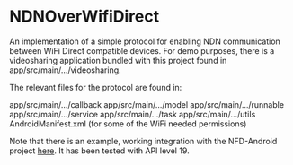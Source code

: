 # NDNOverWifiDirect

An implementation of a simple protocol for enabling NDN communication between
WiFi Direct compatible devices. For demo purposes, there is a videosharing application
bundled with this project found in app/src/main/.../videosharing.

The relevant files for the protocol are found in:

app/src/main/.../callback
app/src/main/.../model
app/src/main/.../runnable
app/src/main/.../service
app/src/main/.../task
app/src/main/.../utils
AndroidManifest.xml (for some of the WiFi needed permissions)

Note that there is an example, working integration with the NFD-Android project
[here](https://github.com/almgong/NFD-android). It has been tested with API level
19.


